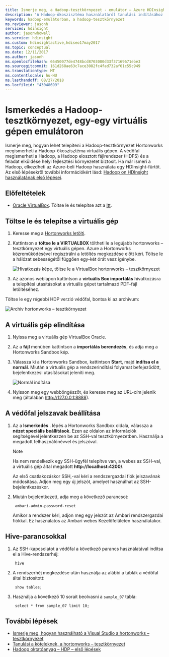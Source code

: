 ```yaml
---
title: Ismerje meg, a Hadoop-tesztkörnyezet - emulátor – Azure HDInsight használatával
description: 'A Hadoop-ökoszisztéma használatáról tanulási indításához állíthat be egy Hadoop-tesztkörnyezet a hortonworks által biztosított-beli virtuális gépen. '
keywords: hadoop-emulátorban, a hadoop-tesztkörnyezet
ms.reviewer: jasonh
services: hdinsight
author: jasonwhowell
ms.service: hdinsight
ms.custom: hdinsightactive,hdiseo17may2017
ms.topic: conceptual
ms.date: 12/11/2017
ms.author: jasonh
ms.openlocfilehash: 66450077de4748bcd8703080d33f37169671ebe3
ms.sourcegitcommit: 161d268ae63c7ace3082fc4fad732af61c55c949
ms.translationtype: MT
ms.contentlocale: hu-HU
ms.lasthandoff: 08/27/2018
ms.locfileid: "43048699"
---
```

# <a name="get-started-with-a-hadoop-sandbox-an-emulator-on-a-virtual-machine"></a>Ismerkedés a Hadoop-tesztkörnyezet, egy-egy virtuális gépen emulátoron

Ismerje meg, hogyan lehet telepíteni a Hadoop-tesztkörnyezet Hortonworks megismerheti a Hadoop-ökoszisztéma virtuális gépen. A védőfal megismerheti a Hadoop, a Hadoop elosztott fájlrendszer (HDFS) és a feladat elküldése helyi fejlesztési környezetet biztosít. Ha már ismeri a Hadoop, elkezdheti az Azure-beli Hadoop használata egy HDInsight-fürtöt. Az első lépésekről további információkért lásd: [Hadoop on HDInsight használatának első lépései](apache-hadoop-linux-tutorial-get-started.md).

## <a name="prerequisites"></a>Előfeltételek
* [Oracle VirtualBox](https://www.virtualbox.org/). Töltse le és telepítse azt a [Itt](https://www.virtualbox.org/wiki/Downloads).



## <a name="download-and-install-the-virtual-machine"></a>Töltse le és telepítse a virtuális gép
1. Keresse meg a [Hortonworks letölti](http://hortonworks.com/downloads/#sandbox).

2. Kattintson a **töltse le a VIRTUALBOX** töltheti le a legújabb hortonworks – tesztkörnyezet egy virtuális gépen. Azure a Hortonworks közreműködésével regisztrálni a letöltés megkezdése előtt kéri. Töltse le a hálózat sebességétől függően egy-két órát vesz igénybe.
   
    ![Hivatkozás képe, töltse le a VirtualBox hortonworks – tesztkörnyezet](./media/apache-hadoop-emulator-get-started/download-sandbox.png)
3. Az azonos weblapon kattintson a **virtuális Box importálás** hivatkozásra a telepítési utasításokat a virtuális gépet tartalmazó PDF-fájl letöltéséhez.

Töltse le egy régebbi HDP verzió védőfal, bontsa ki az archívum:

![Archív hortonworks – tesztkörnyezet](./media/apache-hadoop-emulator-get-started/hortonworks-sandbox-archive.png)


## <a name="start-the-virtual-machine"></a>A virtuális gép elindítása

1. Nyissa meg a virtuális gép VirtualBox Oracle.
2. Az a **fájl** menüben kattintson a **importálás berendezés**, és adja meg a Hortonworks Sandbox kép.
1. Válassza ki a Hortonworks Sandbox, kattintson **Start**, majd **indítsa el a normál**. Miután a virtuális gép a rendszerindítási folyamat befejeződött, bejelentkezési utasításokat jeleníti meg.
   
    ![Normál indítása](./media/apache-hadoop-emulator-get-started/normal-start.png)
2. Nyisson meg egy webböngészőt, és keresse meg az URL-cím jelenik meg (általában http://127.0.0.1:8888).

## <a name="set-sandbox-passwords"></a>A védőfal jelszavak beállítása

1. Az a **Ismerkedés** . lépés a Hortonworks Sandbox oldala, válassza a **nézet speciális beállítások**. Ezen az oldalon az információk segítségével jelentkezzen be az SSH-val tesztkörnyezetben. Használja a megadott felhasználónévvel és jelszóval.
   
   > [!NOTE]
   > Ha nem rendelkezik egy SSH-ügyfél telepítve van, a webes az SSH-val, a virtuális gép által megadott **http://localhost:4200/**.
   > 
   
    Az első csatlakozáskor SSH,-val kéri a rendszergazdai fiók jelszavának módosítása. Adjon meg egy új jelszót, amelyet használhat az SSH-bejelentkezéskor.

2. Miután bejelentkezett, adja meg a következő parancsot:
   
        ambari-admin-password-reset
   
    Amikor a rendszer kéri, adjon meg egy jelszót az Ambari rendszergazdai fiókkal. Ez használatos az Ambari webes Kezelőfelületen használatakor.

## <a name="use-hive-commands"></a>Hive-parancsokkal

1. Az SSH-kapcsolatot a védőfal a következő parancs használatával indítsa el a Hive-rendszerhéj:
   
        hive
2. A rendszerhéj megkezdése után használja az alábbi a táblák a védőfal által biztosított:
   
        show tables;
3. Használja a következő 10 sorait beolvasni a `sample_07` tábla:
   
        select * from sample_07 limit 10;

## <a name="next-steps"></a>További lépések
* [Ismerje meg, hogyan használható a Visual Studio a hortonworks – tesztkörnyezet](../hdinsight-hadoop-emulator-visual-studio.md)
* [Tanulási a köteleknek, a hortonworks – tesztkörnyezet](http://hortonworks.com/hadoop-tutorial/learning-the-ropes-of-the-hortonworks-sandbox/)
* [Hadoop oktatóanyag – HDP – első lépések](http://hortonworks.com/hadoop-tutorial/hello-world-an-introduction-to-hadoop-hcatalog-hive-and-pig/)

